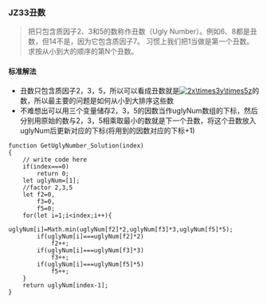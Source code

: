 ### JZ33丑数
> 把只包含质因子2、3和5的数称作丑数（Ugly Number）。例如6、8都是丑数，但14不是，因为它包含质因子7。 习惯上我们把1当做是第一个丑数。求按从小到大的顺序的第N个丑数。

#### 标准解法
- 丑数只包含质因子2，3，5，所以可以看成丑数就是<a href="https://www.codecogs.com/eqnedit.php?latex=2x\times3y\times5z" target="_blank"><img src="https://latex.codecogs.com/gif.latex?2x\times3y\times5z" title="2x\times3y\times5z" /></a>的数，所以最主要的问题是如何从小到大排序这些数
- 不难想出可以用三个变量储存2，3，5的因数当作uglyNum数组的下标，然后分别用原始的数与2，3，5相乘取最小的数就是下一个丑数，将这个丑数放入uglyNum后更新对应的下标(将用到的因数对应的下标+1)

```
function GetUglyNumber_Solution(index)
{
    // write code here
    if(index===0)
        return 0;
    let uglyNum=[1];
    //factor 2,3,5
    let f2=0,
        f3=0,
        f5=0;
    for(let i=1;i<index;i++){
        uglyNum[i]=Math.min(uglyNum[f2]*2,uglyNum[f3]*3,uglyNum[f5]*5);
        if(uglyNum[i]===uglyNum[f2]*2)
            f2++;
        if(uglyNum[i]===uglyNum[f3]*3)    
            f3++;
        if(uglyNum[i]===uglyNum[f5]*5)    
            f5++;
    }
    return uglyNum[index-1];
}
```
